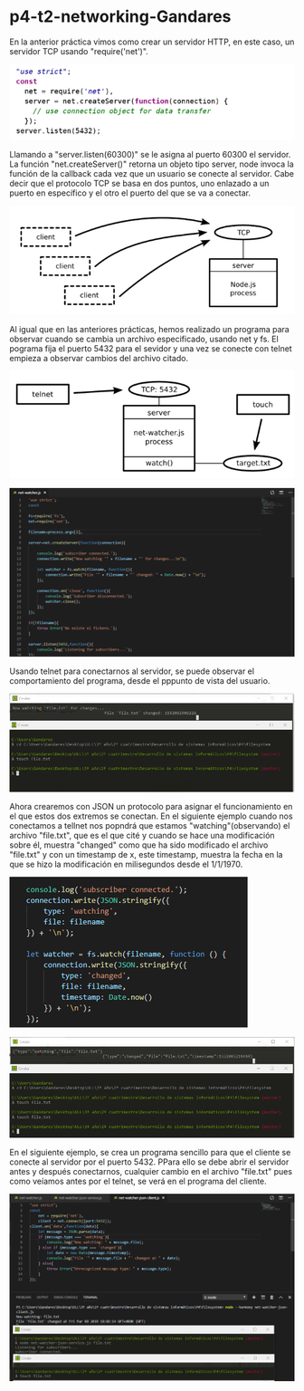 # p4-t2-networking-Gandares

En la anterior práctica vimos como crear un servidor HTTP, en este caso, un servidor TCP usando "require('net')".

![Html](capturas/tcp.png)

Llamando a "server.listen(60300)" se le asigna al puerto 60300 el servidor.
La función "net.createServer()" retorna un objeto tipo server, node invoca la función de la callback cada vez que un usuario se conecte al servidor. Cabe decir que el protocolo TCP se basa en dos puntos, uno enlazado a un puerto en específico y el otro el puerto del que se va a conectar. 

![Html](capturas/connec.png)

Al igual que en las anteriores prácticas, hemos realizado un programa para observar cuando se cambia un archivo especificado, usando net y fs. El pograma fija el puerto 5432 para el sevidor y una vez se conecte con telnet empieza a observar cambios del archivo citado.

![Html](capturas/figure5.png)

![Html](capturas/netwatcher.png)

Usando telnet para conectarnos al servidor, se puede observar el comportamiento del programa, desde el pppunto de vista del usuario.

![Html](capturas/telnet.png)

Ahora crearemos con JSON un protocolo para asignar el funcionamiento en el que estos dos extremos se conectan.
En el siguiente ejemplo cuando nos conectamos a tellnet nos popndrá que estamos "watching"(observando) el archivo "file.txt", que es el que cité y cuando se hace una modificación sobre él, muestra "changed" como que ha sido modificado el archivo "file.txt" y con un timestamp de x, este timestamp, muestra la fecha en la que se hizo la modificación en milisegundos desde el 1/1/1970.

![Html](capturas/netwatcherjsonservice.png)

![Html](capturas/telnet2.png)

En el siguiente ejemplo, se crea un programa sencillo para que el cliente se conecte al servidor por el puerto 5432. PPara ello se debe abrir el servidor antes y después conectarnos, cualquier cambio en el archivo "file.txt" pues como veíamos antes por el telnet, se verá en el programa del cliente.

![Html](capturas/client.png)

